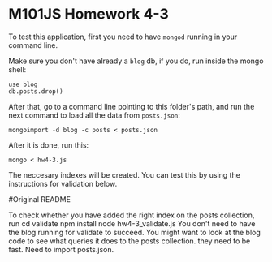 # M101JS Homework 4-3

To test this application, first you need to have `mongod` running in your command line.

Make sure you don't have already a `blog` db, if you do, run inside the mongo shell:
```
use blog
db.posts.drop()
```

After that, go to a command line pointing to this folder's path, and run the next command to load all the data from `posts.json`:

```
mongoimport -d blog -c posts < posts.json
```

After it is done, run this:

```
mongo < hw4-3.js
```

The neccesary indexes will be created. You can test this by using the instructions for validation below.

#Original README

To check whether you have added the right index on the posts collection, run
	cd validate
	npm install
	node hw4-3_validate.js
You don't need to have the blog running for validate to succeed.
You might want to look at the blog code to see what queries it does to the posts collection. they need to be fast.
Need to import posts.json.
